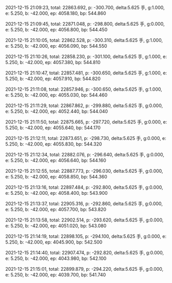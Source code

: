 2021-12-15 21:09:23, total: 22863.692, p: -300.700, delta:5.625 手, g:1.000, e: 5.250, b: -42.000, ep: 4058.180, bp: 544.860

2021-12-15 21:09:45, total: 22871.048, p: -298.800, delta:5.625 手, g:0.000, e: 5.250, b: -42.000, ep: 4056.800, bp: 544.450

2021-12-15 21:10:05, total: 22862.528, p: -300.310, delta:5.625 手, g:1.000, e: 5.250, b: -42.000, ep: 4056.090, bp: 544.550

2021-12-15 21:10:26, total: 22858.230, p: -301.100, delta:5.625 手, g:1.000, e: 5.250, b: -42.000, ep: 4057.380, bp: 544.810

2021-12-15 21:10:47, total: 22857.481, p: -300.650, delta:5.625 手, g:1.000, e: 5.250, b: -42.000, ep: 4057.910, bp: 544.820

2021-12-15 21:11:08, total: 22857.946, p: -300.650, delta:5.625 手, g:1.000, e: 5.250, b: -42.000, ep: 4055.030, bp: 544.460

2021-12-15 21:11:29, total: 22867.862, p: -299.880, delta:5.625 手, g:0.000, e: 5.250, b: -42.000, ep: 4052.440, bp: 544.040

2021-12-15 21:11:50, total: 22875.665, p: -297.720, delta:5.625 手, g:0.000, e: 5.250, b: -42.000, ep: 4055.640, bp: 544.170

2021-12-15 21:12:11, total: 22873.651, p: -298.730, delta:5.625 手, g:0.000, e: 5.250, b: -42.000, ep: 4055.830, bp: 544.320

2021-12-15 21:12:34, total: 22882.076, p: -296.640, delta:5.625 手, g:0.000, e: 5.250, b: -42.000, ep: 4056.640, bp: 544.160

2021-12-15 21:12:55, total: 22887.773, p: -296.030, delta:5.625 手, g:0.000, e: 5.250, b: -42.000, ep: 4058.850, bp: 544.360

2021-12-15 21:13:16, total: 22897.484, p: -292.800, delta:5.625 手, g:0.000, e: 5.250, b: -42.000, ep: 4058.400, bp: 543.900

2021-12-15 21:13:37, total: 22905.316, p: -292.860, delta:5.625 手, g:0.000, e: 5.250, b: -42.000, ep: 4057.700, bp: 543.820

2021-12-15 21:13:58, total: 22902.514, p: -293.620, delta:5.625 手, g:0.000, e: 5.250, b: -42.000, ep: 4051.020, bp: 543.080

2021-12-15 21:14:19, total: 22898.105, p: -294.100, delta:5.625 手, g:0.000, e: 5.250, b: -42.000, ep: 4045.900, bp: 542.500

2021-12-15 21:14:40, total: 22907.474, p: -292.820, delta:5.625 手, g:0.000, e: 5.250, b: -42.000, ep: 4043.980, bp: 542.100

2021-12-15 21:15:01, total: 22899.879, p: -294.220, delta:5.625 手, g:0.000, e: 5.250, b: -42.000, ep: 4039.700, bp: 541.740